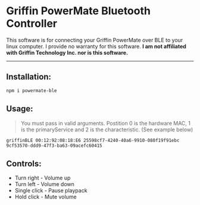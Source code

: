 # Griffin PowerMate Bluetooth Controller

This software is for connecting your Griffin PowerMate
over BLE to your linux computer.
I provide no warranty for this software.
**I am not affiliated with Griffin Technology Inc. nor is this software.**

---

## Installation:
`npm i powermate-ble`

## Usage:
> You must pass in valid arguments. Postition 0 is the hardware MAC, 1 is the primaryService and 2 is the characteristic. (See example below)

`griffinBLE 00:12:92:08:18:E6 25598cf7-4240-40a6-9910-080f19f91ebc 9cf53570-ddd9-47f3-ba63-09acefc60415`

## Controls:
- Turn right - Volume up
- Turn left - Volume down
- Single click - Pause playpack
- Hold click - Mute volume

